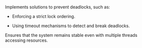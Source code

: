 Implements solutions to prevent deadlocks, such as:

  - Enforcing a strict lock ordering.

  - Using timeout mechanisms to detect and break deadlocks.


Ensures that the system remains stable even with multiple threads accessing resources.
